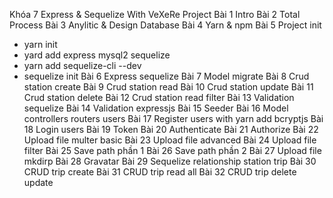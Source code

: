 Khóa 7 Express & Sequelize With VeXeRe Project
Bài 1 Intro
Bài 2 Total Process
Bài 3 Anylitic & Design Database
Bài 4 Yarn & npm
Bài 5 Project init
- yarn init
- yard add  express mysql2 sequelize
- yarn add sequelize-cli --dev
- sequelize init
Bài 6 Express sequelize
Bài 7 Model migrate
Bài 8 Crud station create
Bài 9 Crud station read
Bài 10 Crud station update
Bài 11 Crud station delete
Bài 12 Crud station read filter
Bài 13 Validation sequelize
Bài 14 Validation expressjs
Bài 15 Seeder
Bài 16 Model controllers routers users
Bài 17 Register users with yarn add bcryptjs
Bài 18 Login users
Bài 19 Token
Bài 20 Authenticate
Bài 21 Authorize
Bài 22 Upload file multer basic
Bài 23 Upload file advanced
Bài 24 Upload file filter
Bài 25 Save path phần 1
Bài 26 Save path phần 2
Bài 27 Upload file mkdirp
Bài 28 Gravatar
Bài 29 Sequelize relationship station trip
Bài 30 CRUD trip create
Bài 31 CRUD trip read all
Bài 32 CRUD trip delete update
